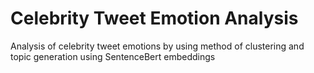 # Celebrity Tweet Emotion Analysis
Analysis of celebrity tweet emotions by using method of clustering and topic generation using SentenceBert embeddings
